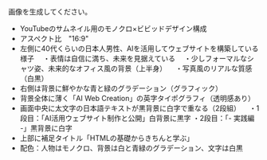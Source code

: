 画像を生成してください。
- YouTubeのサムネイル用のモノクロ×ビビッドデザイン構成
- アスペクト比　"16:9"
- 左側に40代くらいの日本人男性、AIを活用してウェブサイトを構築している様子
　・表情は自信に満ち、未来を見据えている
　・少しフォーマルなシャツ姿、未来的なオフィス風の背景（上半身）
　・写真風のリアルな質感（白黒）
- 右側は背景に鮮やかな青と緑のグラデーション（グラフィック）
- 背景全体に薄く「AI Web Creation」の英字タイポグラフィ（透明感あり）
- 画面中央に太文字の日本語テキストが黒背景に白字で重なる（2段組）
　・1段目：「AI活用ウェブサイト制作と公開」白背景に黒字
・2段目：「- 実践編 -」黒背景に白字
- 上部に補足タイトル「HTMLの基礎からきちんと学ぶ」
- 配色：人物はモノクロ、背景は白と青緑のグラデーション、文字は白黒